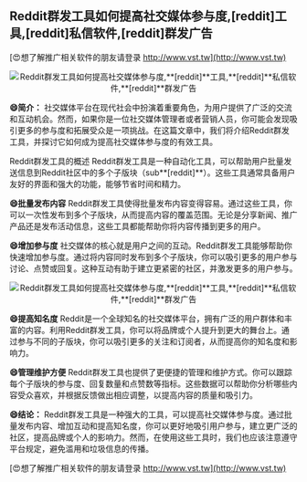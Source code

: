 ## **Reddit群发工具如何提高社交媒体参与度,**[reddit]**工具,**[reddit]**私信软件,**[reddit]**群发广告**

[😍想了解推广相关软件的朋友请登录 http://www.vst.tw](http://www.vst.tw)

 <center><img src="https://vst.tw/MP4/tuiguang/png/0.png" alt="Reddit群发工具如何提高社交媒体参与度,**[reddit]**工具,**[reddit]**私信软件,**[reddit]**群发广告"></center>

**😄简介：**
社交媒体平台在现代社会中扮演着重要角色，为用户提供了广泛的交流和互动机会。然而，如果你是一位社交媒体管理者或者营销人员，你可能会发现吸引更多的参与度和拓展受众是一项挑战。在这篇文章中，我们将介绍Reddit群发工具，并探讨它如何成为提高社交媒体参与度的有效工具。

Reddit群发工具的概述
Reddit群发工具是一种自动化工具，可以帮助用户批量发送信息到Reddit社区中的多个子版块（sub**[reddit]**）。这些工具通常具备用户友好的界面和强大的功能，能够节省时间和精力。

**😄批量发布内容**
Reddit群发工具使得批量发布内容变得容易。通过这些工具，你可以一次性发布到多个子版块，从而提高内容的覆盖范围。无论是分享新闻、推广产品还是发布活动信息，这些工具都能帮助你将内容传播到更多的用户。

**😄增加参与度**
社交媒体的核心就是用户之间的互动。Reddit群发工具能够帮助你快速增加参与度。通过将内容同时发布到多个子版块，你可以吸引更多的用户参与讨论、点赞或回复。这种互动有助于建立更紧密的社区，并激发更多的用户参与。

 <center><img src="https://vst.tw/MP4/tuiguang/png/0.png" alt="Reddit群发工具如何提高社交媒体参与度,**[reddit]**工具,**[reddit]**私信软件,**[reddit]**群发广告"></center>

**😄提高知名度**
Reddit是一个全球知名的社交媒体平台，拥有广泛的用户群体和丰富的内容。利用Reddit群发工具，你可以将品牌或个人提升到更大的舞台上。通过参与不同的子版块，你可以吸引更多的关注和订阅者，从而提高你的知名度和影响力。

**😄管理维护方便**
Reddit群发工具也提供了更便捷的管理和维护方式。你可以跟踪每个子版块的参与度、回复数量和点赞数等指标。这些数据可以帮助你分析哪些内容受众喜欢，并根据反馈做出相应调整，以提高内容的质量和吸引力。

**😄结论：**
Reddit群发工具是一种强大的工具，可以提高社交媒体参与度。通过批量发布内容、增加互动和提高知名度，你可以更好地吸引用户参与，建立更广泛的社区，提高品牌或个人的影响力。然而，在使用这些工具时，我们也应该注意遵守平台规定，避免滥用和垃圾信息的传播。

[😍想了解推广相关软件的朋友请登录 http://www.vst.tw](http://www.vst.tw)




